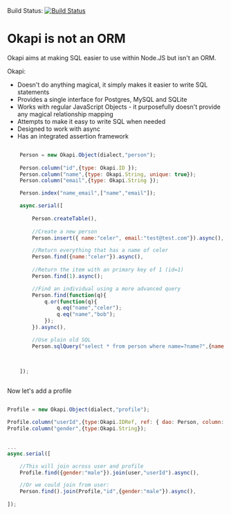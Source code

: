 Build Status: [![Build Status](https://travis-ci.org/celer/okapi.png)](https://travis-ci.org/celer/okapi)

Okapi is not an ORM
===================

Okapi aims at making SQL easier to use within Node.JS but isn't an ORM. 

Okapi: 
	
 * Doesn't do anything magical, it simply makes it easier to write SQL statements
 * Provides a single interface for Postgres, MySQL and SQLite
 * Works with regular JavaScript Objects - it purposefully doesn't provide any magical relationship mapping
 * Attempts to make it easy to write SQL when needed
 * Designed to work with async
 * Has an integrated assertion framework

```javascript

	Person = new Okapi.Object(dialect,"person");
	
	Person.column("id",{type: Okapi.ID });
	Person.column("name",{type: Okapi.String, unique: true});
	Person.column("email",{type: Okapi.String });

	Person.index("name_email",["name","email"]);

	async.serial([
	
		Person.createTable(),
	
		//Create a new person
		Person.insert({ name:"celer", email:"test@test.com"}).async(),

		//Return everything that has a name of celer
		Person.find({name:"celer"}).async(),
		
		//Return the item with an primary key of 1 (id=1)
		Person.find(1).async();

		//Find an individual using a more advanced query
		Person.find(function(q){
			q.or(function(q){
				q.eq("name","celer");
				q.eq("name","bob");
			});
		}).async(),

		//Use plain old SQL
		Person.sqlQuery("select * from person where name=?name?",{name:"celer"}).async(),


		
	]);
	
```

Now let's add a profile

```javascript

Profile = new Okapi.Object(dialect,"profile");

Profile.column("userId",{type:Okapi.IDRef, ref: { dao: Person, column: "id" }});
Profile.column("gender",{type:Okapi.String});


...
async.serial([

	//This will join across user and profile
	Profile.find({gender:"male"}).join(user,"userId").async(),

	//Or we could join from user:
	Person.find().join(Profile,"id",{gender:"male"}).async(),
	
]);


```

